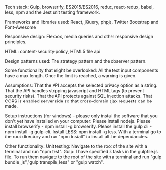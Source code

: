 Tech stack:
Gulp, browserify, ES2015/ES2016, redux, react-redux, babel, less, npm and the Jest unit testing framework.

Frameworks and libraries used:
React, jQuery, phpjs, Twitter Bootstrap and Font-Awesome

Responsive design: Flexbox, media queries and other responsive design principles.

HTML:
content-security-policy, HTML5 file api

Design patterns used: The strategy pattern and the observer pattern.

Some functionality that might be overlooked:
All the text input components have a max length. Once the limit is reached, a warning is given.

Assumptions:
That the API accepts the selected privacy option as a string.  
That the API handles stripping javascript and HTML tags (to prevent security risks). 
That the API protects against SQL injection attacks. 
That CORS is enabled server side so that cross-domain ajax requests can be made.

Setup instructions (for windows) - please only install the software that you don't yet have installed on your computer:
Please install nodejs. 
Please install browserify - npm install -g browserify. 
Please install the gulp cli - npm install -g gulp-cli. 
Install LESS: npm install -g less. 
With a terminal go to the root directory and run "npm install" to install all the dependancies. 

Other functionality:
Unit testing: Navigate to the root of the site with a terminal and run "npm test". 
Gulp: I have specified 3 tasks in the gulpfile.js file. To run them navigate to the root of the site with a terminal and run "gulp bundle_js","gulp transpile_less" or "gulp watch".







